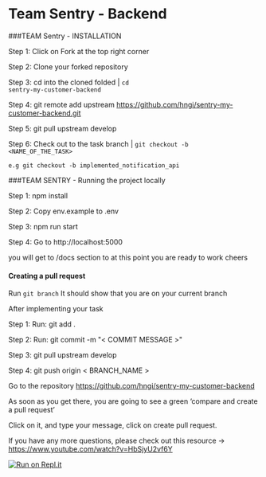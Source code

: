 # Team Sentry - Backend

###TEAM Sentry - INSTALLATION

Step 1: Click on Fork at the top right corner

Step 2: Clone your forked repository

Step 3: cd into the cloned folded | <code>cd sentry-my-customer-backend</code>

Step 4: git remote add upstream https://github.com/hngi/sentry-my-customer-backend.git

Step 5: git pull upstream develop

Step 6: Check out to the task branch | <code>git checkout -b <NAME_OF_THE_TASK></code>

<code>e.g git checkout -b implemented_notification_api</code>


###TEAM SENTRY - Running the project locally

Step 1: npm install

Step 2: Copy env.example to .env

Step 3: npm run start

Step 4: Go to http://localhost:5000

you will get to /docs section to at this point you are ready to work cheers

#### Creating a pull request
Run <code>git branch</code> It should show that you are on your current branch

After implementing your task

Step 1: Run: git add .

Step 2: Run: git commit -m "< COMMIT MESSAGE >"

Step 3: git pull upstream develop

Step 4: git push origin < BRANCH_NAME >

Go to the repository https://github.com/hngi/sentry-my-customer-backend

As soon as you get there, you are going to see a green ‘compare and create a pull request’

Click on it, and type your message, click on create pull request.

If you have any more questions, please check out this resource -> https://www.youtube.com/watch?v=HbSjyU2vf6Y

[![Run on Repl.it](https://repl.it/badge/github/nerdyphil/sentry-my-customer-backend)](https://repl.it/github/nerdyphil/sentry-my-customer-backend)
